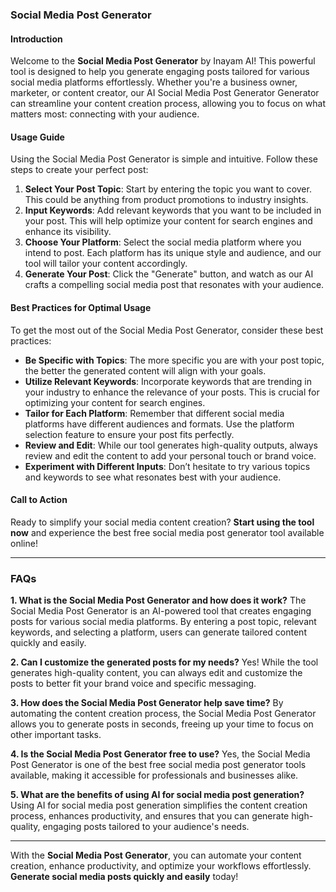 ### Social Media Post Generator

#### Introduction
Welcome to the **Social Media Post Generator** by Inayam AI! This powerful tool is designed to help you generate engaging posts tailored for various social media platforms effortlessly. Whether you're a business owner, marketer, or content creator, our AI Social Media Post Generator Generator can streamline your content creation process, allowing you to focus on what matters most: connecting with your audience.

#### Usage Guide
Using the Social Media Post Generator is simple and intuitive. Follow these steps to create your perfect post:

1. **Select Your Post Topic**: Start by entering the topic you want to cover. This could be anything from product promotions to industry insights.
2. **Input Keywords**: Add relevant keywords that you want to be included in your post. This will help optimize your content for search engines and enhance its visibility.
3. **Choose Your Platform**: Select the social media platform where you intend to post. Each platform has its unique style and audience, and our tool will tailor your content accordingly.
4. **Generate Your Post**: Click the "Generate" button, and watch as our AI crafts a compelling social media post that resonates with your audience.

#### Best Practices for Optimal Usage
To get the most out of the Social Media Post Generator, consider these best practices:

- **Be Specific with Topics**: The more specific you are with your post topic, the better the generated content will align with your goals.
- **Utilize Relevant Keywords**: Incorporate keywords that are trending in your industry to enhance the relevance of your posts. This is crucial for optimizing your content for search engines.
- **Tailor for Each Platform**: Remember that different social media platforms have different audiences and formats. Use the platform selection feature to ensure your post fits perfectly.
- **Review and Edit**: While our tool generates high-quality outputs, always review and edit the content to add your personal touch or brand voice.
- **Experiment with Different Inputs**: Don’t hesitate to try various topics and keywords to see what resonates best with your audience.

#### Call to Action
Ready to simplify your social media content creation? **Start using the tool now** and experience the best free social media post generator tool available online!

---

### FAQs

**1. What is the Social Media Post Generator and how does it work?**
The Social Media Post Generator is an AI-powered tool that creates engaging posts for various social media platforms. By entering a post topic, relevant keywords, and selecting a platform, users can generate tailored content quickly and easily.

**2. Can I customize the generated posts for my needs?**
Yes! While the tool generates high-quality content, you can always edit and customize the posts to better fit your brand voice and specific messaging.

**3. How does the Social Media Post Generator help save time?**
By automating the content creation process, the Social Media Post Generator allows you to generate posts in seconds, freeing up your time to focus on other important tasks.

**4. Is the Social Media Post Generator free to use?**
Yes, the Social Media Post Generator is one of the best free social media post generator tools available, making it accessible for professionals and businesses alike.

**5. What are the benefits of using AI for social media post generation?**
Using AI for social media post generation simplifies the content creation process, enhances productivity, and ensures that you can generate high-quality, engaging posts tailored to your audience's needs.

---

With the **Social Media Post Generator**, you can automate your content creation, enhance productivity, and optimize your workflows effortlessly. **Generate social media posts quickly and easily** today!